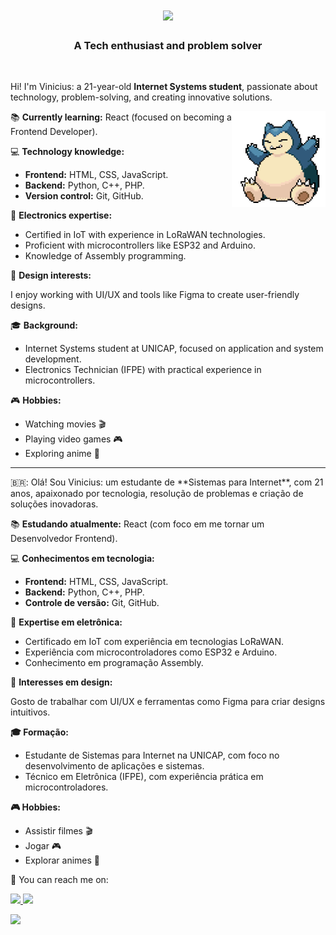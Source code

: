 <h1 align="center">
  <a href="https://git.io/typing-svg">
    <img src="https://readme-typing-svg.demolab.com?font=Poppins&weight=500&size=32&duration=4000&pause=1000&color=80C0E6&center=true&width=435&lines=Hi+There!+%F0%9F%91%8B;I'm+Vinicius+Miranda+!;"/>
  </a>
</h1>

<h3 align="center">A Tech enthusiast and problem solver</h3>

<br/>

<div align="left">
 
Hi! I'm Vinicius: a 21-year-old **Internet Systems student**, passionate about technology, problem-solving, and creating innovative solutions.  

<img src="https://github.com/viniciussmiranda/viniciussmiranda/raw/main/snorlax.gif" min-width="150px" max-width="150px" width="150px" align="right" alt="snorlax GIF">

📚 **Currently learning:** React (focused on becoming a Frontend Developer).

💻 **Technology knowledge:**

- **Frontend:** HTML, CSS, JavaScript.
- **Backend:** Python, C++, PHP.
- **Version control:** Git, GitHub.

🔧 **Electronics expertise:**

- Certified in IoT with experience in LoRaWAN technologies.
- Proficient with microcontrollers like ESP32 and Arduino.
- Knowledge of Assembly programming.

🎨 **Design interests:**

I enjoy working with UI/UX and tools like Figma to create user-friendly designs.

🎓 **Background:**
- Internet Systems student at UNICAP, focused on application and system development.
- Electronics Technician (IFPE) with practical experience in microcontrollers.

🎮 **Hobbies:**
- Watching movies 🎬
- Playing video games 🎮
- Exploring anime 🌟
 
 </div>
 
<hr>
🇧🇷: Olá! Sou Vinicius: um estudante de **Sistemas para Internet**, com 21 anos, apaixonado por tecnologia, resolução de problemas e criação de soluções inovadoras.  

📚 **Estudando atualmente:** React (com foco em me tornar um Desenvolvedor Frontend).

💻 **Conhecimentos em tecnologia:**

- **Frontend:** HTML, CSS, JavaScript.
- **Backend:** Python, C++, PHP.
- **Controle de versão:** Git, GitHub.

🔧 **Expertise em eletrônica:**

- Certificado em IoT com experiência em tecnologias LoRaWAN.
- Experiência com microcontroladores como ESP32 e Arduino.
- Conhecimento em programação Assembly.

🎨 **Interesses em design:**

Gosto de trabalhar com UI/UX e ferramentas como Figma para criar designs intuitivos.

**🎓 Formação:**
- Estudante de Sistemas para Internet na UNICAP, com foco no desenvolvimento de aplicações e sistemas.
- Técnico em Eletrônica (IFPE), com experiência prática em microcontroladores.

**🎮 Hobbies:**
- Assistir filmes 🎬
- Jogar 🎮
- Explorar animes 🌟


💌 You can reach me on:

<p align="left">
<a href="mailto:viniciussmirandacontato@gmail.com" alt="Gmail">
  <img src="https://img.shields.io/badge/Gmail-80c0e6?style=flat-square&labelColor=80c0e6&logo=gmail&logoColor=white" target="_blank" />
</a>

<a href="https://www.linkedin.com/in/viniciussmiranda" alt="Linkedin">
  <img src="https://img.shields.io/badge/-Linkedin-80c0e6?style=flat-square&logo=Linkedin&logoColor=white" target="_blank"/>
</a>

![](http://github-profile-summary-cards.vercel.app/api/cards/profile-details?username=viniciussmiranda&theme=nord_dark)
</p>
